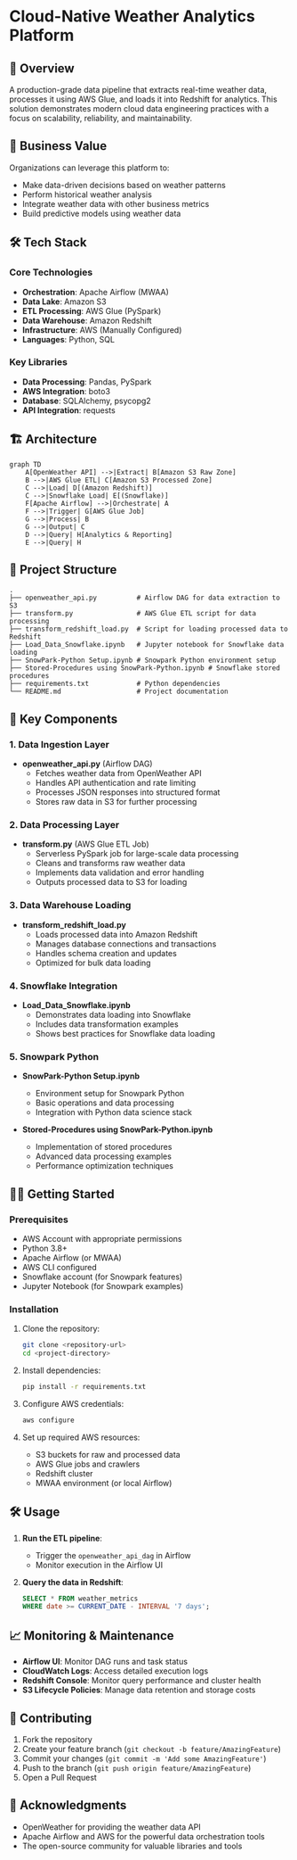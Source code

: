 # Cloud-Native Weather Analytics Platform

## 📌 Overview
A production-grade data pipeline that extracts real-time weather data, processes it using AWS Glue, and loads it into Redshift for analytics. This solution demonstrates modern cloud data engineering practices with a focus on scalability, reliability, and maintainability.

## 🎯 Business Value
Organizations can leverage this platform to:
- Make data-driven decisions based on weather patterns
- Perform historical weather analysis
- Integrate weather data with other business metrics
- Build predictive models using weather data

## 🛠️ Tech Stack

### Core Technologies
- **Orchestration**: Apache Airflow (MWAA)
- **Data Lake**: Amazon S3
- **ETL Processing**: AWS Glue (PySpark)
- **Data Warehouse**: Amazon Redshift
- **Infrastructure**: AWS (Manually Configured)
- **Languages**: Python, SQL

### Key Libraries
- **Data Processing**: Pandas, PySpark
- **AWS Integration**: boto3
- **Database**: SQLAlchemy, psycopg2
- **API Integration**: requests

## 🏗️ Architecture

```mermaid
graph TD
    A[OpenWeather API] -->|Extract| B[Amazon S3 Raw Zone]
    B -->|AWS Glue ETL| C[Amazon S3 Processed Zone]
    C -->|Load| D[(Amazon Redshift)]
    C -->|Snowflake Load| E[(Snowflake)]
    F[Apache Airflow] -->|Orchestrate| A
    F -->|Trigger| G[AWS Glue Job]
    G -->|Process| B
    G -->|Output| C
    D -->|Query| H[Analytics & Reporting]
    E -->|Query| H
```

## 📂 Project Structure

```
.
├── openweather_api.py          # Airflow DAG for data extraction to S3
├── transform.py                # AWS Glue ETL script for data processing
├── transform_redshift_load.py  # Script for loading processed data to Redshift
├── Load_Data_Snowflake.ipynb   # Jupyter notebook for Snowflake data loading
├── SnowPark-Python Setup.ipynb # Snowpark Python environment setup
├── Stored-Procedures using SnowPark-Python.ipynb # Snowflake stored procedures
├── requirements.txt            # Python dependencies
└── README.md                   # Project documentation
```

## 🚀 Key Components

### 1. Data Ingestion Layer
- **openweather_api.py** (Airflow DAG)
  - Fetches weather data from OpenWeather API
  - Handles API authentication and rate limiting
  - Processes JSON responses into structured format
  - Stores raw data in S3 for further processing

### 2. Data Processing Layer
- **transform.py** (AWS Glue ETL Job)
  - Serverless PySpark job for large-scale data processing
  - Cleans and transforms raw weather data
  - Implements data validation and error handling
  - Outputs processed data to S3 for loading

### 3. Data Warehouse Loading
- **transform_redshift_load.py**
  - Loads processed data into Amazon Redshift
  - Manages database connections and transactions
  - Handles schema creation and updates
  - Optimized for bulk data loading

### 4. Snowflake Integration
- **Load_Data_Snowflake.ipynb**
  - Demonstrates data loading into Snowflake
  - Includes data transformation examples
  - Shows best practices for Snowflake data loading

### 5. Snowpark Python
- **SnowPark-Python Setup.ipynb**
  - Environment setup for Snowpark Python
  - Basic operations and data processing
  - Integration with Python data science stack

- **Stored-Procedures using SnowPark-Python.ipynb**
  - Implementation of stored procedures
  - Advanced data processing examples
  - Performance optimization techniques

## 🏃‍♂️ Getting Started

### Prerequisites
- AWS Account with appropriate permissions
- Python 3.8+
- Apache Airflow (or MWAA)
- AWS CLI configured
- Snowflake account (for Snowpark features)
- Jupyter Notebook (for Snowpark examples)

### Installation
1. Clone the repository:
   ```bash
   git clone <repository-url>
   cd <project-directory>
   ```

2. Install dependencies:
   ```bash
   pip install -r requirements.txt
   ```

3. Configure AWS credentials:
   ```bash
   aws configure
   ```

4. Set up required AWS resources:
   - S3 buckets for raw and processed data
   - AWS Glue jobs and crawlers
   - Redshift cluster
   - MWAA environment (or local Airflow)

## 🛠️ Usage

1. **Run the ETL pipeline**:
   - Trigger the `openweather_api_dag` in Airflow
   - Monitor execution in the Airflow UI

2. **Query the data in Redshift**:
   ```sql
   SELECT * FROM weather_metrics
   WHERE date >= CURRENT_DATE - INTERVAL '7 days';
   ```

## 📈 Monitoring & Maintenance

- **Airflow UI**: Monitor DAG runs and task status
- **CloudWatch Logs**: Access detailed execution logs
- **Redshift Console**: Monitor query performance and cluster health
- **S3 Lifecycle Policies**: Manage data retention and storage costs

## 🤝 Contributing

1. Fork the repository
2. Create your feature branch (`git checkout -b feature/AmazingFeature`)
3. Commit your changes (`git commit -m 'Add some AmazingFeature'`)
4. Push to the branch (`git push origin feature/AmazingFeature`)
5. Open a Pull Request

## 🙏 Acknowledgments

- OpenWeather for providing the weather data API
- Apache Airflow and AWS for the powerful data orchestration tools
- The open-source community for valuable libraries and tools
